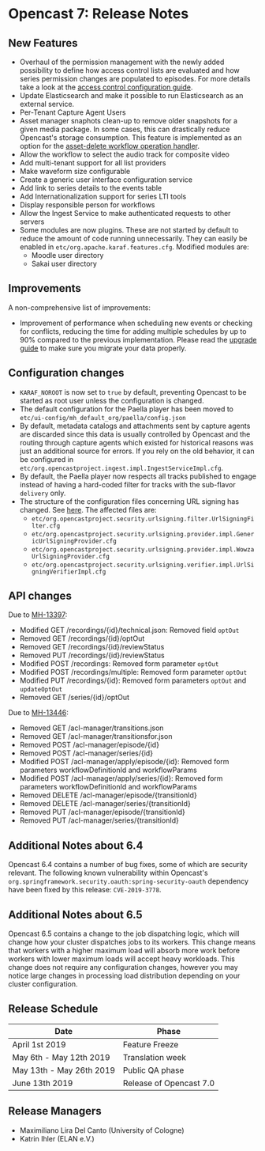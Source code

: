 Opencast 7: Release Notes
=========================

New Features
------------

- Overhaul of the permission management with the newly added possibility to define how access control lists are
  evaluated and how series permission changes are populated to episodes. For more details take a look at the [access
  control configuration guide](configuration/acl.md).
- Update Elasticsearch and make it possible to run Elasticsearch as an external service.
- Per-Tenant Capture Agent Users
- Asset manager snaphots clean-up to remove older snapshots for a given media package. In some cases, this can
  drastically reduce Opencast's storage consumption. This feature is implemented as an option for the [asset-delete workflow
  operation handler](workflowoperationhandlers/asset-delete-woh.md).
- Allow the workflow to select the audio track for composite video
- Add multi-tenant support for all list providers
- Make waveform size configurable
- Create a generic user interface configuration service
- Add link to series details to the events table
- Add Internationalization support for series LTI tools
- Display responsible person for workflows
- Allow the Ingest Service to make authenticated requests to other servers
- Some modules are now plugins. These are not started by default to reduce the amount of code running unnecessarily.
  They can easily be enabled in `etc/org.apache.karaf.features.cfg`. Modified modules are:
    - Moodle user directory
    - Sakai user directory

Improvements
------------

A non-comprehensive list of improvements:

- Improvement of performance when scheduling new events or checking for conflicts, reducing the time for adding
multiple schedules by up to 90% compared to the previous implementation. Please read the [upgrade guide](upgrade.md)
to make sure you migrate your data properly.

Configuration changes
---------------------

- `KARAF_NOROOT` is now set to `true` by default, preventing Opencast to be started as root user unless the
  configuration is changed.
- The default configuration for the Paella player has been moved to `etc/ui-config/mh_default_org/paella/config.json`
- By default, metadata catalogs and attachments sent by capture agents are discarded since this data is usually
  controlled by Opencast and the routing through capture agents which existed for historical reasons was just an
  additional source for errors. If you rely on the old behavior, it can be configured in
  `etc/org.opencastproject.ingest.impl.IngestServiceImpl.cfg`.
- By default, the Paella player now respects all tracks published to engage instead of having a hard-coded filter for
  tracks with the sub-flavor `delivery` only.
- The structure of the configuration files concerning URL signing has changed.
  See [here](./configuration/stream-security.md). The affected files are:
    - `etc/org.opencastproject.security.urlsigning.filter.UrlSigningFilter.cfg `
    - `etc/org.opencastproject.security.urlsigning.provider.impl.GenericUrlSigningProvider.cfg`
    - `etc/org.opencastproject.security.urlsigning.provider.impl.WowzaUrlSigningProvider.cfg`
    - `etc/org.opencastproject.security.urlsigning.verifier.impl.UrlSigningVerifierImpl.cfg`

API changes
-----------

Due to [MH-13397](https://opencast.jira.com/browse/MH-13397):

- Modified GET /recordings/{id}/technical.json: Removed field `optOut`
- Removed GET /recordings/{id}/optOut
- Removed GET /recordings/{id}/reviewStatus
- Removed PUT /recordings/{id}/reviewStatus
- Modified POST /recordings: Removed form parameter `optOut`
- Modified POST /recordings/multiple: Removed form parameter `optOut`
- Modified PUT /recordings/{id}: Removed form parameters `optOut` and `updateOptOut`
- Removed GET /series/{id}/optOut

Due to [MH-13446](https://opencast.jira.com/browse/MH-13446):

- Removed GET /acl-manager/transitions.json
- Removed GET /acl-manager/transitionsfor.json
- Removed POST /acl-manager/episode/{id}
- Removed POST /acl-manager/series/{id}
- Modified POST /acl-manager/apply/episode/{id}: Removed form parameters workflowDefinitionId and workflowParams
- Modified POST /acl-manager/apply/series/{id}: Removed form parameters workflowDefinitionId and workflowParams
- Removed DELETE /acl-manager/episode/{transitionId}
- Removed DELETE /acl-manager/series/{transitionId}
- Removed PUT /acl-manager/episode/{transitionId}
- Removed PUT /acl-manager/series/{transitionId}

Additional Notes about 6.4
--------------------------

Opencast 6.4 contains a number of bug fixes, some of which are security relevant. The following known vulnerability
within Opencast's `org.springframework.security.oauth:spring-security-oauth` dependency have been fixed by this release:
`CVE-2019-3778`.


Additional Notes about 6.5
--------------------------

Opencast 6.5 contains a change to the job dispatching logic, which will change how your cluster dispatches jobs to its
workers.  This change means that workers with a higher maximum load will absorb more work before workers with lower
maximum loads will accept heavy workloads.  This change does not require any configuration changes, however you may
notice large changes in processing load distribution depending on your cluster configuration.

Release Schedule
----------------

|Date                         |Phase
|-----------------------------|------------------------------------------
|April 1st 2019               |Feature Freeze
|May 6th - May 12th 2019      |Translation week
|May 13th - May 26th 2019     |Public QA phase
|June 13th 2019               |Release of Opencast 7.0

Release Managers
----------------

- Maximiliano Lira Del Canto (University of Cologne)
- Katrin Ihler (ELAN e.V.)
